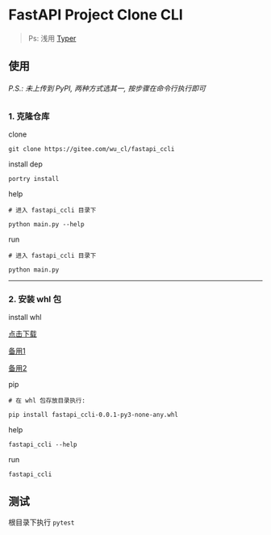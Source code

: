 # FastAPI Project Clone CLI

> Ps: 浅用 [Typer](https://typer.tiangolo.com/)

## 使用

###### P.S.: 未上传到 PyPI, 两种方式选其一, 按步骤在命令行执行即可

### 1. 克隆仓库

clone

```shell
git clone https://gitee.com/wu_cl/fastapi_ccli
```

install dep

```shell
portry install
```

help

```shell
# 进入 fastapi_ccli 目录下

python main.py --help
```

run

```shell
# 进入 fastapi_ccli 目录下

python main.py
```

---

### 2. 安装 whl 包

install whl

[点击下载](https://gitee.com/wu_cl/fastapi_ccli/raw/master/dist/fastapi_ccli-0.0.1-py3-none-any.whl)

[备用1](https://github.com/wu-clan/fastapi_ccli/blob/master/dist/fastapi_ccli-0.0.1-py3-none-any.whl?raw=true)

[备用2](https://minhaskamal.github.io/DownGit/#/home?url=https://github.com/wu-clan/fastapi_ccli/blob/master/dist/fastapi_ccli-0.0.1-py3-none-any.whl)

pip

```shell
# 在 whl 包存放目录执行:

pip install fastapi_ccli-0.0.1-py3-none-any.whl
```

help

```shell
fastapi_ccli --help
```

run

```shell
fastapi_ccli
```

## 测试

根目录下执行 `pytest`